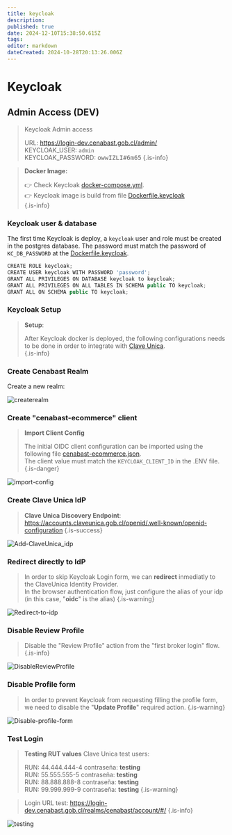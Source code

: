 ```yaml
---
title: keycloak
description: 
published: true
date: 2024-12-10T15:38:50.615Z
tags: 
editor: markdown
dateCreated: 2024-10-28T20:13:26.006Z
---
```


# Keycloak

## Admin Access (DEV)

> Keycloak Admin access
> 
> URL: https://login-dev.cenabast.gob.cl/admin/ \
> KEYCLOAK_USER: `admin`\
> KEYCLOAK_PASSWORD: <kbd>owwIZLI#6m65</kbd>
{.is-info}


> **Docker Image:**
> 
> 👉 Check Keycloak [docker-compose.yml](https://github.com/cenabast-tienda/cenabast-tienda/blob/main/docker-compose.yml).\
> 👉 Keycloak image is build from file [Dockerfile.keycloak](https://github.com/cenabast-tienda/cenabast-tienda/blob/main/Dockerfile.keycloak)    
{.is-info}


### Keycloak user & database

The first time Keycloak is deploy, a `keycloak` user and role must be created in the postgres database.
The password must match the password of `KC_DB_PASSWORD` at the [Dockerfile.keycloak](https://github.com/cenabast-tienda/cenabast-tienda/blob/main/Dockerfile.keycloak).

```jsx
CREATE ROLE keycloak;
CREATE USER keycloak WITH PASSWORD 'password';
GRANT ALL PRIVILEGES ON DATABASE keycloak to keycloak;
GRANT ALL PRIVILEGES ON ALL TABLES IN SCHEMA public TO keycloak;
GRANT ALL ON SCHEMA public TO keycloak;
```


### Keycloak Setup

> **Setup**:
> 
> After Keycloak docker is deployed, the following configurations needs to be done in order to integrate with [Clave Unica](../clave_unica.md).\
{.is-info}


### Create Cenabast Realm

Create a new realm:

![createrealm](/images/img/Peek2023-12-19-17-10.gif)


### Create "cenabast-ecommerce" client

> **Import Client Config**
> 
> The initial OIDC client configuration can be imported using the following file [cenabast-ecommerce.json](/images/img/cenabast-ecommerce.json).\
> The client value must match the `KEYCLOAK_CLIENT_ID` in the .ENV file.
{.is-danger}


![import-config](/images/img/2024-03-11_13-38.png)

### Create Clave Unica IdP


> **Clave Unica Discovery Endpoint**:\
> https://accounts.claveunica.gob.cl/openid/.well-known/openid-configuration
{.is-success}


![Add-ClaveUnica_idp](/images/img/Peek2023-12-19-17-16.gif)

### Redirect directly to IdP

> In order to skip Keycloak Login form, we can **redirect** inmediatly to the ClaveUnica Identity Provider.\
> In the browser authentication flow, just configure the alias of your idp (in this case, "**oidc**" is the alias)
{.is-warning}


![Redirect-to-idp](/images/img/Peek2023-12-19-17-18.gif)

### Disable Review Profile

> Disable the "Review Profile" action from the "first broker login" flow.
{.is-info}

![DisableReviewProfile](/images/img/Peek2023-12-19-18-01.gif)

### Disable Profile form


> In order to prevent Keycloak from requesting filling the profile form, we need to disable the "**Update Profile**" required action.
{.is-warning}

![Disable-profile-form](/images/img/Peek2023-12-19-17-19.gif)

### Test Login

> **Testing RUT values**
> Clave Unica test users:
> 
> RUN: 44.444.444-4 	contraseña: **testing**\
> RUN: 55.555.555-5	contraseña: **testing**\
> RUN: 88.888.888-8 	contraseña: **testing**\
> RUN: 99.999.999-9 	contraseña: **testing**
{.is-warning}


> Login URL test:
> https://login-dev.cenabast.gob.cl/realms/cenabast/account/#/
{.is-info}

![testing](/images/img/Peek2023-12-19-18-00.gif)
